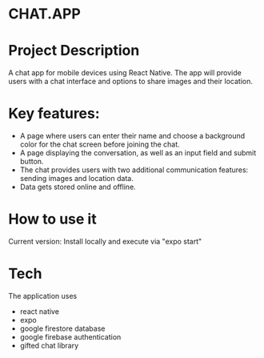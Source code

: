 # CHAT.APP
 
# Project Description
A chat app for mobile devices using React Native. The app will
provide users with a chat interface and options to share images and their
location.


# Key features:
- A page where users can enter their name and choose a background color for the chat screen before joining the chat.
- A page displaying the conversation, as well as an input field and submit button.
- The chat provides users with two additional communication features: sending images and location data.
- Data gets stored online and offline.


# How to use it
Current version: Install locally and execute via "expo start"


# Tech
The application uses
* react native
* expo
* google firestore database
* google firebase authentication
* gifted chat library
